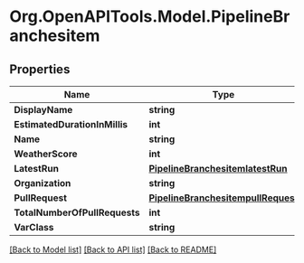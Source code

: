 # Org.OpenAPITools.Model.PipelineBranchesitem

## Properties

Name | Type | Description | Notes
------------ | ------------- | ------------- | -------------
**DisplayName** | **string** |  | [optional] 
**EstimatedDurationInMillis** | **int** |  | [optional] 
**Name** | **string** |  | [optional] 
**WeatherScore** | **int** |  | [optional] 
**LatestRun** | [**PipelineBranchesitemlatestRun**](PipelineBranchesitemlatestRun.md) |  | [optional] 
**Organization** | **string** |  | [optional] 
**PullRequest** | [**PipelineBranchesitempullRequest**](PipelineBranchesitempullRequest.md) |  | [optional] 
**TotalNumberOfPullRequests** | **int** |  | [optional] 
**VarClass** | **string** |  | [optional] 

[[Back to Model list]](../README.md#documentation-for-models) [[Back to API list]](../README.md#documentation-for-api-endpoints) [[Back to README]](../README.md)


